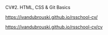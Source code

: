 CV#2. HTML, CSS & Git Basics

https://ivandubrouski.github.io/rsschool-cv/

https://ivandubrouski.github.io/rsschool-cv/cv